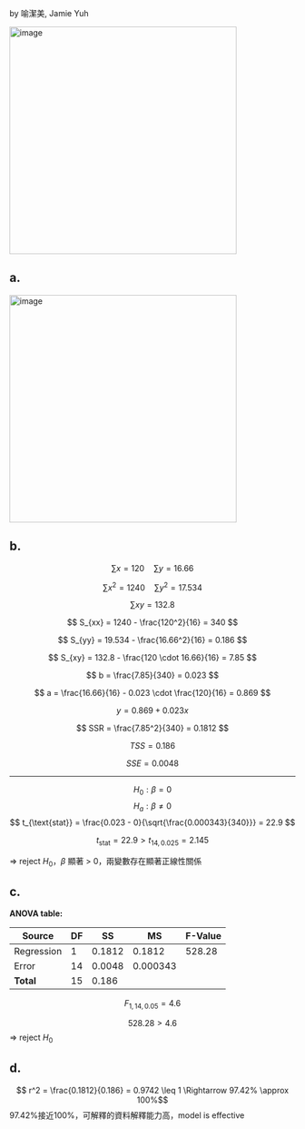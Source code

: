 by 喻潔美, Jamie Yuh 

<img width="400" alt="image" src="https://github.com/user-attachments/assets/6fbd4630-bddb-4e33-87b1-87baa89369f7" />

## a.
<img width="400" alt="image" src="https://github.com/user-attachments/assets/388b7969-3330-40f7-9ee6-16252fe2be2c" />



## b.
$$ \sum x = 120 \quad \sum y = 16.66 $$

$$ \sum x^2 = 1240 \quad \sum y^2 = 17.534 $$

$$ \sum xy = 132.8 $$

$$ S_{xx} = 1240 - \frac{120^2}{16} = 340 $$

$$ S_{yy} = 19.534 - \frac{16.66^2}{16} = 0.186 $$

$$ S_{xy} = 132.8 - \frac{120 \cdot 16.66}{16} = 7.85 $$

$$ b = \frac{7.85}{340} = 0.023 $$

$$ a = \frac{16.66}{16} - 0.023 \cdot \frac{120}{16} = 0.869 $$

$$ y = 0.869 + 0.023x $$

$$ SSR = \frac{7.85^2}{340} = 0.1812 $$

$$ TSS = 0.186 $$

$$ SSE = 0.0048 $$

---
$$H_0: \beta= 0 $$
$$H_a: \beta \neq 0$$
$$ t_{\text{stat}} = \frac{0.023 - 0}{\sqrt{\frac{0.000343}{340}}} = 22.9 $$

$$ t_{\text{stat}} = 22.9 > t_{14, 0.025} = 2.145 $$

$\Rightarrow$ reject $H_0$，$\beta$ 顯著 > 0，兩變數存在顯著正線性關係


## c.
**ANOVA table:**

| Source       | DF  | SS     | MS     | F-Value |
|--------------|-----|--------|--------|---------|
| Regression   | 1   | 0.1812  | 0.1812  | 	528.28   |
| Error        | 14  | 0.0048  | 0.000343   |         |
| **Total**    | 15  | 0.186  |        |         |

$$ F_{1,14,0.05} = 4.6 $$

$$ 528.28 > 4.6$$
$\Rightarrow$ reject $H_0$

## d.
$$ r^2 = \frac{0.1812}{0.186} = 0.9742 \leq 1 \Rightarrow 97.42% \approx 100%$$
97.42%接近100%，可解釋的資料解釋能力高，model is effective

